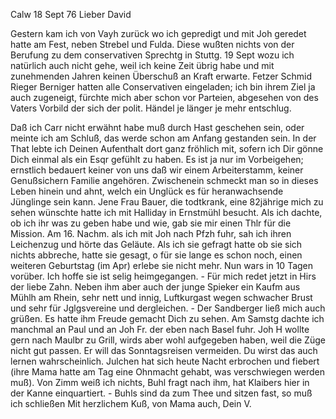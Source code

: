  Calw 18 Sept 76
Lieber David

Gestern kam ich von Vayh zurück wo ich gepredigt und mit Joh geredet hatte am Fest, neben Strebel und Fulda. Diese wußten nichts von der Berufung zu dem conservativen Sprechtg in Stuttg. 19 Sept wozu ich natürlich auch nicht gehe, weil ich keine Zeit übrig habe und mit zunehmenden Jahren keinen Überschuß an Kraft erwarte. Fetzer Schmid Rieger Berniger hatten alle Conservativen eingeladen; ich bin ihrem Ziel ja auch zugeneigt, fürchte mich aber schon vor Parteien, abgesehen von des Vaters Vorbild der sich der polit. Händel je länger je mehr entschlug.

Daß ich Carr nicht erwähnt habe muß durch Hast geschehen sein, oder meinte ich am Schluß, das werde schon am Anfang gestanden sein. In der That lebte ich Deinen Aufenthalt dort ganz fröhlich mit, sofern ich Dir gönne Dich einmal als ein Esqr gefühlt zu haben. Es ist ja nur im Vorbeigehen; ernstlich bedauert keiner von uns daß wir einem Arbeiterstamm, keiner Genußsichern Familie angehören. Zwischenein schmeckt man so in dieses Leben hinein und ahnt, welch ein Unglück es für heranwachsende Jünglinge sein kann. 
Jene Frau Bauer, die todtkrank, eine 82jährige mich zu sehen wünschte hatte ich mit Halliday in Ernstmühl besucht. Als ich dachte, ob ich ihr was zu geben habe und wie, gab sie mir einen Thlr für die Mission. Am 16. Nachm. als ich mit Joh nach Pfzh fuhr, sah ich ihren Leichenzug und hörte das Geläute. Als ich sie gefragt hatte ob sie sich nichts abbreche, hatte sie gesagt, o für sie lange es schon noch, einen weiteren Geburtstag (im Apr) erlebe sie nicht mehr. Nun wars in 10 Tagen vorüber. Ich hoffe sie ist selig heimgegangen. - Für mich redet jetzt in Hirs der liebe Zahn. Neben ihm aber auch der junge Spieker ein Kaufm aus Mühlh am Rhein, sehr nett und innig, Luftkurgast wegen schwacher Brust und sehr für Jglgsvereine und dergleichen. - Der Sandberger ließ mich auch grüßen. Es hatte ihm Freude gemacht Dich zu sehen. Am Samstg dachte ich manchmal an Paul und an Joh Fr. der eben nach Basel fuhr. Joh H wollte gern nach Maulbr zu Grill, wirds aber wohl aufgegeben haben, weil die Züge nicht gut passen. Er will das Sonntagsreisen vermeiden. Du wirst das auch lernen wahrscheinlich. 
Julchen hat sich heute Nacht erbrochen und fiebert (ihre Mama hatte am Tag eine Ohnmacht gehabt, was verschwiegen werden muß). Von Zimm weiß ich nichts, Buhl fragt nach ihm, hat Klaibers hier in der Kanne einquartiert. - Buhls sind da zum Thee und sitzen fast, so muß ich schließen 
Mit herzlichem Kuß, von Mama auch,
 Dein V.
